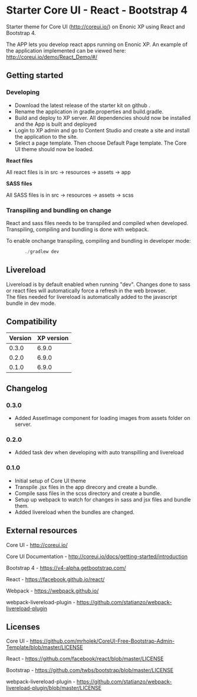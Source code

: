 # Starter Core UI - React - Bootstrap 4

Starter theme for Core UI (http://coreui.io/) on Enonic XP using React and Bootstrap 4. 

The APP lets you develop react apps running on Enonic XP. An example of the application implemented can be viewed here: http://coreui.io/demo/React_Demo/#/

## Getting started

### Developing

* Download the latest release of the starter kit on github .
* Rename the application in gradle.properties and build.gradle.
* Build and deploy to XP server. All dependencies should now be installed and the App is built and deployed
* Login to XP admin and go to Content Studio and create a site and install the application to the site.
* Select a page template. Then choose Default Page template. The Core UI theme should now be loaded.  

**React files**

All react files is in src -> resources -> assets -> app

**SASS files**

All SASS files is in src -> resources -> assets -> scss

### Transpiling and bundling on change
React and sass files needs to be transpiled and compiled when developed. Transpiling, compiling and bundling is done with webpack.  
 
To enable onchange transpiling, compiling and bundling in developer mode:
 
```javascript
       ./gradlew dev 
```

## Livereload

Livereload is by default enabled when running "dev". Changes done to sass or react files will automatically force a refresh in the web browser.   
The files needed for livereload is automatically added to the javascript bundle in dev mode. 

## Compatibility

| Version       | XP version |
| ------------- | ---------- |
| 0.3.0         | 6.9.0      |
| 0.2.0         | 6.9.0      |
| 0.1.0         | 6.9.0      |

## Changelog

### 0.3.0

* Added AssetImage component for loading images from assets folder on server.


### 0.2.0

* Added task dev when developing with auto transpilling and livereload


### 0.1.0

* Initial setup of Core UI theme
* Transpile .jsx files in the app direcory and create a bundle.
* Compile sass files in the scss directory and create a bundle.
* Setup up webpack to watch for changes in sass and jsx files and bundle them.
* Added livereload when the bundles are changed.


## External resources

Core UI  - http://coreui.io/

Core UI Documentation -  http://coreui.io/docs/getting-started/introduction

Bootstrap 4 - https://v4-alpha.getbootstrap.com/

React - https://facebook.github.io/react/

Webpack - https://webpack.github.io/

webpack-livereload-plugin - https://github.com/statianzo/webpack-livereload-plugin

## Licenses

Core UI - https://github.com/mrholek/CoreUI-Free-Bootstrap-Admin-Template/blob/master/LICENSE

React - https://github.com/facebook/react/blob/master/LICENSE

Bootstrap - https://github.com/twbs/bootstrap/blob/master/LICENSE

webpack-livereload-plugin - https://github.com/statianzo/webpack-livereload-plugin/blob/master/LICENSE